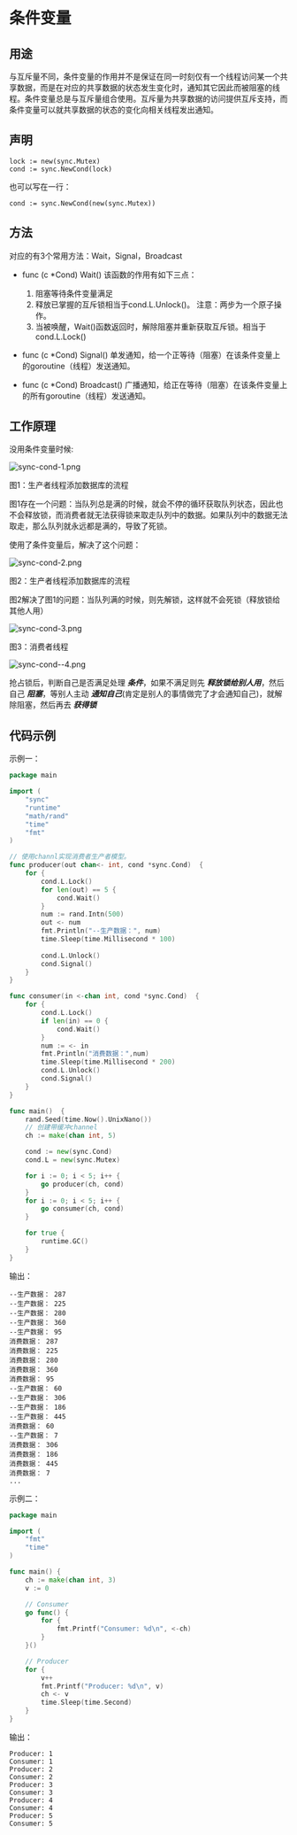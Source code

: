 # 条件变量


## 用途

与互斥量不同，条件变量的作用并不是保证在同一时刻仅有一个线程访问某一个共享数据，而是在对应的共享数据的状态发生变化时，通知其它因此而被阻塞的线程。条件变量总是与互斥量组合使用。互斥量为共享数据的访问提供互斥支持，而条件变量可以就共享数据的状态的变化向相关线程发出通知。


## 声明

```text
lock := new(sync.Mutex)
cond := sync.NewCond(lock)
```

也可以写在一行：
```text
cond := sync.NewCond(new(sync.Mutex))
```


## 方法

对应的有3个常用方法：Wait，Signal，Broadcast

* func (c *Cond) Wait()
该函数的作用有如下三点：
    1) 阻塞等待条件变量满足
    2) 释放已掌握的互斥锁相当于cond.L.Unlock()。 注意：两步为一个原子操作。
    3) 当被唤醒，Wait()函数返回时，解除阻塞并重新获取互斥锁。相当于cond.L.Lock()

* func (c *Cond) Signal()
单发通知，给一个正等待（阻塞）在该条件变量上的goroutine（线程）发送通知。

* func (c *Cond) Broadcast()
广播通知，给正在等待（阻塞）在该条件变量上的所有goroutine（线程）发送通知。


## 工作原理

没用条件变量时候:

![sync-cond-1.png](images/sync-cond-1.png)

图1：生产者线程添加数据库的流程

图1存在一个问题：当队列总是满的时候，就会不停的循环获取队列状态，因此也不会释放锁，而消费者就无法获得锁来取走队列中的数据。如果队列中的数据无法取走，那么队列就永远都是满的，导致了死锁。


使用了条件变量后，解决了这个问题：

![sync-cond-2.png](images/sync-cond-2.png)

图2：生产者线程添加数据库的流程

图2解决了图1的问题：当队列满的时候，则先解锁，这样就不会死锁（释放锁给其他人用）


![sync-cond-3.png](images/sync-cond-3.png)

图3：消费者线程


![sync-cond--4.png](images/sync-cond-4.png)

抢占锁后，判断自己是否满足处理 ***条件***，如果不满足则先 ***释放锁给别人用***，然后自己 ***阻塞***，等别人主动 ***通知自己***(肯定是别人的事情做完了才会通知自己)，就解除阻塞，然后再去 ***获得锁***


## 代码示例

示例一：

```go
package main

import (
    "sync"
    "runtime"
    "math/rand"
    "time"
    "fmt"
)

// 使用channl实现消费者生产者模型。
func producer(out chan<- int, cond *sync.Cond)  {
    for {
        cond.L.Lock()
        for len(out) == 5 {
            cond.Wait()
        }
        num := rand.Intn(500)
        out <- num
        fmt.Println("--生产数据：", num)
        time.Sleep(time.Millisecond * 100)
        
        cond.L.Unlock()
        cond.Signal()
    }
}

func consumer(in <-chan int, cond *sync.Cond)  {
	for {
        cond.L.Lock()
        if len(in) == 0 {
            cond.Wait()
        }
        num := <- in
        fmt.Println("消费数据：",num)
        time.Sleep(time.Millisecond * 200)
        cond.L.Unlock()
        cond.Signal()
    }
}

func main()  {
    rand.Seed(time.Now().UnixNano())
    // 创建带缓冲channel
    ch := make(chan int, 5)

    cond := new(sync.Cond)
    cond.L = new(sync.Mutex)

    for i := 0; i < 5; i++ {
        go producer(ch, cond)
    }
    for i := 0; i < 5; i++ {
        go consumer(ch, cond)
    }

    for true {
        runtime.GC()
    }
}
```
输出：
```text
--生产数据： 287
--生产数据： 225
--生产数据： 280
--生产数据： 360
--生产数据： 95
消费数据： 287
消费数据： 225
消费数据： 280
消费数据： 360
消费数据： 95
--生产数据： 60
--生产数据： 306
--生产数据： 186
--生产数据： 445
消费数据： 60
--生产数据： 7
消费数据： 306
消费数据： 186
消费数据： 445
消费数据： 7
...
```


示例二：

```go
package main

import (
	"fmt"
	"time"
)

func main() {
	ch := make(chan int, 3)
	v := 0

	// Consumer
	go func() {
		for {
			fmt.Printf("Consumer: %d\n", <-ch)
		}
	}()

	// Producer
	for {
		v++
		fmt.Printf("Producer: %d\n", v)
		ch <- v
		time.Sleep(time.Second)
	}
}
```
输出：
```text
Producer: 1
Consumer: 1
Producer: 2
Consumer: 2
Producer: 3
Consumer: 3
Producer: 4
Consumer: 4
Producer: 5
Consumer: 5
```